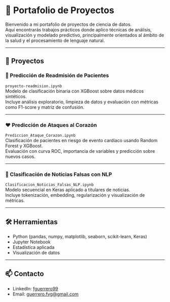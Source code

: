# 📁 Portafolio de Proyectos

Bienvenido a mi portafolio de proyectos de ciencia de datos.  
Aquí encontrarás trabajos prácticos donde aplico técnicas de análisis, visualización y modelado predictivo, principalmente orientados al ámbito de la salud y el procesamiento de lenguaje natural.

---

## 📌 Proyectos

### 🏥 Predicción de Readmisión de Pacientes
`proyecto-readmision.ipynb`  
Modelo de clasificación binaria con XGBoost sobre datos médicos sintéticos.  
Incluye análisis exploratorio, limpieza de datos y evaluación con métricas como F1-score y matriz de confusión.

---

### ❤️ Predicción de Ataques al Corazón
`Prediccion_Ataque_Corazon.ipynb`  
Clasificación de pacientes en riesgo de evento cardíaco usando Random Forest y XGBoost.  
Evaluación con curva ROC, importancia de variables y predicción sobre nuevos casos.

---

### 📰 Clasificación de Noticias Falsas con NLP
`Clasificacion_Noticias_Falsas_NLP.ipynb`  
Modelo secuencial en Keras aplicado a titulares de noticias.  
Incluye tokenización, embedding, regularización y visualización de métricas.

---

## 🛠️ Herramientas

- Python (pandas, numpy, matplotlib, seaborn, scikit-learn, Keras)
- Jupyter Notebook
- Estadística aplicada
- Visualización de datos

---

## 📫 Contacto
- LinkedIn: [fguerrero99](https://www.linkedin.com/in/fguerrero99)
- Email: guerrero.fvg@gmail.com

